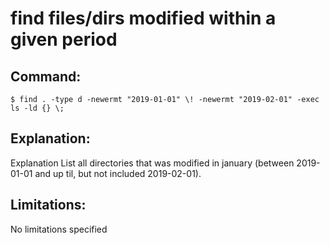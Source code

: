 # find files/dirs modified within a given period

## Command:
```
$ find . -type d -newermt "2019-01-01" \! -newermt "2019-02-01" -exec ls -ld {} \;
```

## Explanation:
Explanation
List all directories that was modified in january (between 2019-01-01 and up til, but not included 2019-02-01).

## Limitations:
No limitations specified

